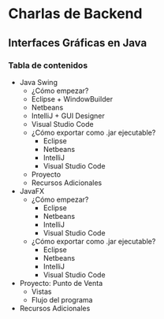# Charlas de Backend

## Interfaces Gráficas en Java

### Tabla de contenidos

- Java Swing
  - ¿Cómo empezar?
  - Eclipse + WindowBuilder
  - Netbeans
  - IntelliJ + GUI Designer
  - Visual Studio Code
  - ¿Cómo exportar como .jar ejecutable?
    - Eclipse
    - Netbeans
    - IntelliJ
    - Visual Studio Code
  - Proyecto
  - Recursos Adicionales
- JavaFX
  - ¿Cómo empezar?
    - Eclipse
    - Netbeans
    - IntelliJ
    - Visual Studio Code
  - ¿Cómo exportar como .jar ejecutable?
    - Eclipse
    - Netbeans
    - IntelliJ
    - Visual Studio Code
- Proyecto: Punto de Venta
  - Vistas
  - Flujo del programa
- Recursos Adicionales
